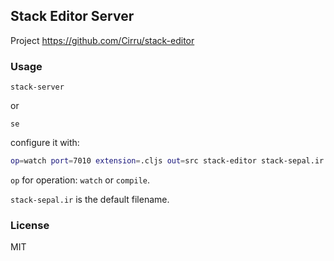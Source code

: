 
Stack Editor Server
----

Project https://github.com/Cirru/stack-editor

### Usage

```
stack-server
```

or

```
se
```

configure it with:

```bash
op=watch port=7010 extension=.cljs out=src stack-editor stack-sepal.ir
```

`op` for operation: `watch` or `compile`.

`stack-sepal.ir` is the default filename.

### License

MIT
